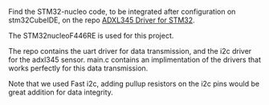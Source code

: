 Find the STM32-nucleo code, to be integrated after configuration on stm32CubeIDE, on the repo [ADXL345 Driver for STM32](https://github.com/WassimHedfi/adxl345-driver-stm32).

The STM32nucleoF446RE is used for this project. 

The repo contains the uart driver for data transmission, and the i2c driver for the adxl345 sensor. main.c contains an implimentation of the drivers that works perfectly for this data transmission. 

Note that we used Fast i2c, adding pullup resistors on the i2c pins would be great addition for data integrity.
